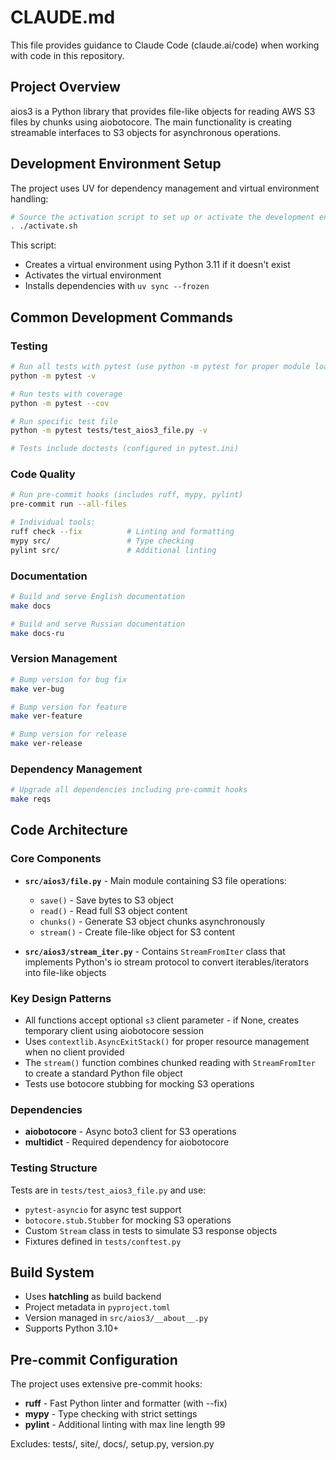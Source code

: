 # CLAUDE.md

This file provides guidance to Claude Code (claude.ai/code) when working with code in this repository.

## Project Overview

aios3 is a Python library that provides file-like objects for reading AWS S3 files by chunks using aiobotocore. The main functionality is creating streamable interfaces to S3 objects for asynchronous operations.

## Development Environment Setup

The project uses UV for dependency management and virtual environment handling:

```bash
# Source the activation script to set up or activate the development environment
. ./activate.sh
```

This script:
- Creates a virtual environment using Python 3.11 if it doesn't exist
- Activates the virtual environment
- Installs dependencies with `uv sync --frozen`

## Common Development Commands

### Testing
```bash
# Run all tests with pytest (use python -m pytest for proper module loading)
python -m pytest -v

# Run tests with coverage
python -m pytest --cov

# Run specific test file
python -m pytest tests/test_aios3_file.py -v

# Tests include doctests (configured in pytest.ini)
```

### Code Quality
```bash
# Run pre-commit hooks (includes ruff, mypy, pylint)
pre-commit run --all-files

# Individual tools:
ruff check --fix          # Linting and formatting
mypy src/                 # Type checking
pylint src/               # Additional linting
```

### Documentation
```bash
# Build and serve English documentation
make docs

# Build and serve Russian documentation
make docs-ru
```

### Version Management
```bash
# Bump version for bug fix
make ver-bug

# Bump version for feature
make ver-feature

# Bump version for release
make ver-release
```

### Dependency Management
```bash
# Upgrade all dependencies including pre-commit hooks
make reqs
```

## Code Architecture

### Core Components

- **`src/aios3/file.py`** - Main module containing S3 file operations:
  - `save()` - Save bytes to S3 object
  - `read()` - Read full S3 object content
  - `chunks()` - Generate S3 object chunks asynchronously
  - `stream()` - Create file-like object for S3 content

- **`src/aios3/stream_iter.py`** - Contains `StreamFromIter` class that implements Python's io stream protocol to convert iterables/iterators into file-like objects

### Key Design Patterns

- All functions accept optional `s3` client parameter - if None, creates temporary client using aiobotocore session
- Uses `contextlib.AsyncExitStack()` for proper resource management when no client provided
- The `stream()` function combines chunked reading with `StreamFromIter` to create a standard Python file object
- Tests use botocore stubbing for mocking S3 operations

### Dependencies

- **aiobotocore** - Async boto3 client for S3 operations
- **multidict** - Required dependency for aiobotocore

### Testing Structure

Tests are in `tests/test_aios3_file.py` and use:
- `pytest-asyncio` for async test support
- `botocore.stub.Stubber` for mocking S3 operations
- Custom `Stream` class in tests to simulate S3 response objects
- Fixtures defined in `tests/conftest.py`

## Build System

- Uses **hatchling** as build backend
- Project metadata in `pyproject.toml`
- Version managed in `src/aios3/__about__.py`
- Supports Python 3.10+

## Pre-commit Configuration

The project uses extensive pre-commit hooks:
- **ruff** - Fast Python linter and formatter (with --fix)
- **mypy** - Type checking with strict settings
- **pylint** - Additional linting with max line length 99

Excludes: tests/, site/, docs/, setup.py, version.py
